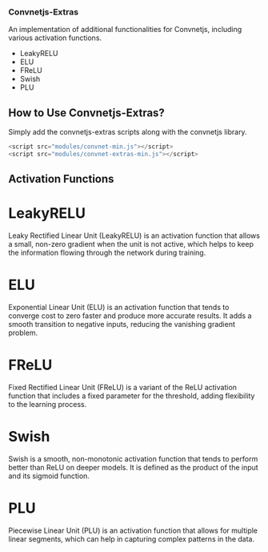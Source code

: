 ### Convnetjs-Extras

An implementation of additional functionalities for Convnetjs, including various activation functions.

- LeakyRELU
- ELU
- FReLU
- Swish
- PLU

## How to Use Convnetjs-Extras?

Simply add the convnetjs-extras scripts along with the convnetjs library.
```javascript
<script src="modules/convnet-min.js"></script>
<script src="modules/convnet-extras-min.js"></script>
```

## Activation Functions
# LeakyRELU
Leaky Rectified Linear Unit (LeakyRELU) is an activation function that allows a small, non-zero gradient when the unit is not active, which helps to keep the information flowing through the network during training.

# ELU
Exponential Linear Unit (ELU) is an activation function that tends to converge cost to zero faster and produce more accurate results. It adds a smooth transition to negative inputs, reducing the vanishing gradient problem.

# FReLU
Fixed Rectified Linear Unit (FReLU) is a variant of the ReLU activation function that includes a fixed parameter for the threshold, adding flexibility to the learning process.

# Swish
Swish is a smooth, non-monotonic activation function that tends to perform better than ReLU on deeper models. It is defined as the product of the input and its sigmoid function.

# PLU
Piecewise Linear Unit (PLU) is an activation function that allows for multiple linear segments, which can help in capturing complex patterns in the data.





